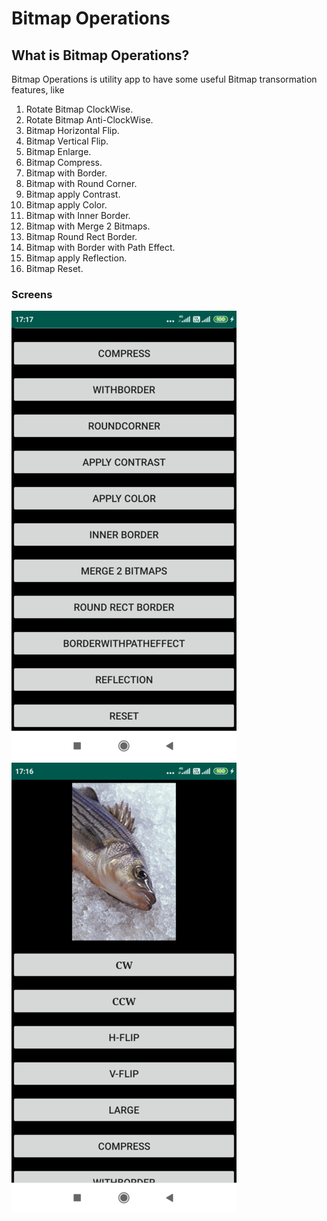 # Bitmap Operations

## What is Bitmap Operations?
Bitmap Operations is utility app to have some useful Bitmap transormation features, like

1. Rotate Bitmap ClockWise.
2. Rotate Bitmap Anti-ClockWise.
3. Bitmap Horizontal Flip.
4. Bitmap Vertical Flip.
5. Bitmap Enlarge.
6. Bitmap Compress.
7. Bitmap with Border.
8. Bitmap with Round Corner.
9. Bitmap apply Contrast.
10. Bitmap apply Color.
11. Bitmap with Inner Border.
12. Bitmap with Merge 2 Bitmaps.
13. Bitmap Round Rect Border.
14. Bitmap with Border with Path Effect.
15. Bitmap apply Reflection.
16. Bitmap Reset.

### Screens

![Image](https://github.com/FantasticAndroid/BitmapOperations/blob/master/screens/1.jpg) ![Image](https://github.com/FantasticAndroid/BitmapOperations/blob/master/screens/2.jpg)

